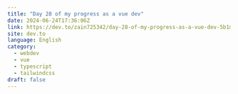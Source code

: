 ```yaml
---
title: "Day 28 of my progress as a vue dev"
date: 2024-06-24T17:36:06Z
link: https://dev.to/zain725342/day-28-of-my-progress-as-a-vue-dev-5b1m?utm_medium=RSS&utm_source=news.12bit.vn
site: dev.to
language: English
category:
  - webdev
  - vue
  - typescript
  - tailwindcss
draft: false
---
```

